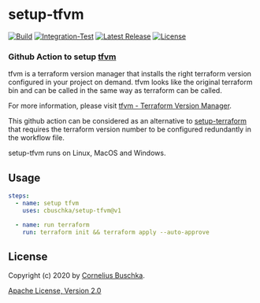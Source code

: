 # setup-tfvm
[![Build](https://github.com/cbuschka/setup-tfvm/workflows/build/badge.svg)](https://github.com/cbuschka/setup-tfvm) [![Integration-Test](https://github.com/cbuschka/setup-tfvm/workflows/integration-test/badge.svg)](https://github.com/cbuschka/setup-tfvm) [![Latest Release](https://img.shields.io/github/release/cbuschka/setup-tfvm.svg)](https://github.com/cbuschka/setup-tfvm/releases) [![License](https://img.shields.io/github/license/cbuschka/setup-tfvm.svg)](https://github.com/cbuschka/setup-tfvm/blob/main/license.txt)

### Github Action to setup [tfvm](https://github.com/cbuschka/tfvm)

tfvm is a terraform version manager that installs the right terraform version
configured in your project on demand. tfvm looks like the original terraform
bin and can be called in the same way as terraform can be called.

For more information, please visit [tfvm - Terraform Version Manager](https://github.com/cbuschka/tfvm).

This github action can be considered as an alternative to [setup-terraform](https://github.com/hashicorp/setup-terraform)
that requires the terraform version number to be configured redundantly in the workflow file.

setup-tfvm runs on Linux, MacOS and Windows.

## Usage

```yaml
steps:
  - name: setup tfvm
    uses: cbuschka/setup-tfvm@v1

  - name: run terraform
    run: terraform init && terraform apply --auto-approve
```

## License

Copyright (c) 2020 by [Cornelius Buschka](https://github.com/cbuschka).

[Apache License, Version 2.0](./license.txt)

